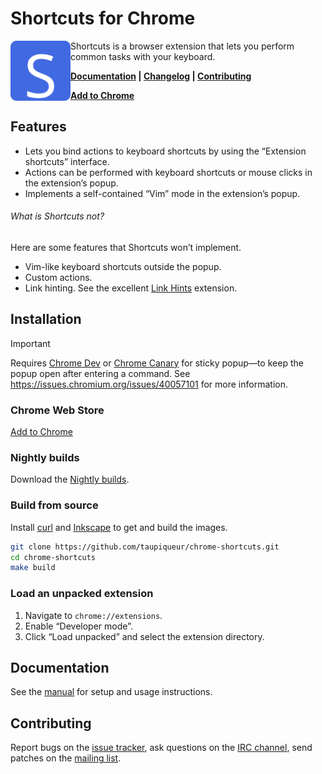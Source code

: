 # Shortcuts for Chrome

<img src="assets/shortcuts-logo.svg" alt="" width="96" height="96" align="left">

Shortcuts is a browser extension that lets you perform common tasks with your keyboard.

**[Documentation] | [Changelog] | [Contributing]**

**[Add to Chrome]**

[Documentation]: docs/manual.md
[Changelog]: CHANGELOG.md
[Contributing]: CONTRIBUTING.md
[Add to Chrome]: https://chromewebstore.google.com/detail/shortcuts/kblochbjinbdokphljadjabpkbcibenj

## Features

- Lets you bind actions to keyboard shortcuts by using the “Extension shortcuts” interface.
- Actions can be performed with keyboard shortcuts or mouse clicks in the extension’s popup.
- Implements a self-contained “Vim” mode in the extension’s popup.

###### What is Shortcuts _not_?

Here are some features that Shortcuts won’t implement.

- Vim-like keyboard shortcuts outside the popup.
- Custom actions.
- Link hinting. See the excellent [Link Hints] extension.

[Link Hints]: https://lydell.github.io/LinkHints/

## Installation

> [!IMPORTANT]
> Requires [Chrome Dev] or [Chrome Canary] for sticky popup—to keep the popup open after entering a command.
> See https://issues.chromium.org/issues/40057101 for more information.

[Chrome Dev]: https://google.com/chrome/dev/
[Chrome Canary]: https://google.com/chrome/canary/

### Chrome Web Store

[Add to Chrome](https://chromewebstore.google.com/detail/shortcuts/kblochbjinbdokphljadjabpkbcibenj)

### Nightly builds

Download the [Nightly builds].

[Nightly builds]: https://github.com/taupiqueur/chrome-shortcuts/releases/nightly

### Build from source

Install [curl] and [Inkscape] to get and build the images.

[curl]: https://curl.se
[Inkscape]: https://inkscape.org

``` sh
git clone https://github.com/taupiqueur/chrome-shortcuts.git
cd chrome-shortcuts
make build
```

### Load an unpacked extension

1. Navigate to `chrome://extensions`.
2. Enable “Developer mode”.
3. Click “Load unpacked” and select the extension directory.

## Documentation

See the [manual] for setup and usage instructions.

[Manual]: docs/manual.md

## Contributing

Report bugs on the [issue tracker],
ask questions on the [IRC channel],
send patches on the [mailing list].

[Issue tracker]: https://github.com/taupiqueur/chrome-shortcuts/issues
[IRC channel]: https://web.libera.chat/gamja/#taupiqueur
[Mailing list]: https://github.com/taupiqueur/chrome-shortcuts/pulls
